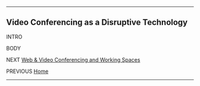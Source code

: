 _____________________________________________________________________________________________________________________________________________________
## Video Conferencing as a Disruptive Technology

INTRO

BODY

NEXT [Web & Video Conferencing and Working Spaces](third.md)

PREVIOUS [Home](index.md)
___________________________________________________________________________________________________________________________________________________
